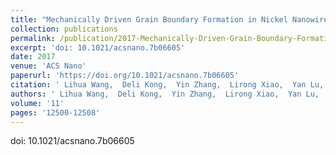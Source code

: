```yaml
---
title: "Mechanically Driven Grain Boundary Formation in Nickel Nanowires"
collection: publications
permalink: /publication/2017-Mechanically-Driven-Grain-Boundary-Formation-in-Nickel-Nanowires
excerpt: 'doi: 10.1021/acsnano.7b06605'
date: 2017
venue: 'ACS Nano'
paperurl: 'https://doi.org/10.1021/acsnano.7b06605'
citation: ' Lihua Wang,  Deli Kong,  Yin Zhang,  Lirong Xiao,  Yan Lu,  Zhigang Chen,  Ze Zhang,  Jin Zou,  Ting Zhu,  Xiaodong Han, &quot;Mechanically Driven Grain Boundary Formation in Nickel Nanowires.&quot; ACS Nano, 11, 12500-12508, 2017.'
authors: ' Lihua Wang,  Deli Kong,  Yin Zhang,  Lirong Xiao,  Yan Lu,  Zhigang Chen,  Ze Zhang,  Jin Zou,  Ting Zhu,  Xiaodong Han, '
volume: '11'
pages: '12500-12508'
---
```

doi: 10.1021/acsnano.7b06605
